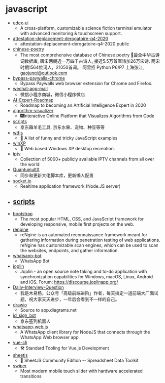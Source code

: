 # javascript
- [edex-ui](https://github.com/GitSquared/edex-ui)
  - A cross-platform, customizable science fiction terminal emulator with advanced monitoring & touchscreen support.
- [attestation-deplacement-derogatoire-q4-2020](https://github.com/LAB-MI/attestation-deplacement-derogatoire-q4-2020)
  - attestation-deplacement-derogatoire-q4-2020 public
- [chinese-poetry](https://github.com/chinese-poetry/chinese-poetry)
  - The most comprehensive database of Chinese poetry 🧶最全中华古诗词数据库, 唐宋两朝近一万四千古诗人, 接近5.5万首唐诗加26万宋诗. 两宋时期1564位词人，21050首词。 阿里招 Python P6/P7 上海张江, gaojunqi@outlook.com
- [bypass-paywalls-chrome](https://github.com/iamadamdev/bypass-paywalls-chrome)
  - Bypass Paywalls web browser extension for Chrome and Firefox.
- [wechat-app-mall](https://github.com/EastWorld/wechat-app-mall)
  - 微信小程序商城，微信小程序微店
- [AI-Expert-Roadmap](https://github.com/AMAI-GmbH/AI-Expert-Roadmap)
  - Roadmap to becoming an Artificial Intelligence Expert in 2020
- [algorithm-visualizer](https://github.com/algorithm-visualizer/algorithm-visualizer)
  - 🎆Interactive Online Platform that Visualizes Algorithms from Code
- [scripts](https://github.com/lxk0301/scripts)
  - 京东薅羊毛工具, 京东水果、宠物、种豆等等
- [wtfjs](https://github.com/denysdovhan/wtfjs)
  - 🤪 A list of funny and tricky JavaScript examples
- [winXP](https://github.com/ShizukuIchi/winXP)
  - 🏁 Web based Windows XP desktop recreation.
- [iptv](https://github.com/iptv-org/iptv)
  - Collection of 5000+ publicly available IPTV channels from all over the world
- [QuantumultX](https://github.com/w37fhy/QuantumultX)
  - 同步和更新大佬脚本库，更新懒人配置
- [socket.io](https://github.com/socketio/socket.io)
  - Realtime application framework (Node.JS server)
- [scripts](https://github.com/chavyleung/scripts)
  - 
- [bootstrap](https://github.com/twbs/bootstrap)
  - The most popular HTML, CSS, and JavaScript framework for developing responsive, mobile first projects on the web.
- [rengine](https://github.com/yogeshojha/rengine)
  - reNgine is an automated reconnaissance framework meant for gathering information during penetration testing of web applications. reNgine has customizable scan engines, which can be used to scan the websites, endpoints, and gather information.
- [whatsapp-bot](https://github.com/MhankBarBar/whatsapp-bot)
  - WhatsApp Bot
- [joplin](https://github.com/laurent22/joplin)
  - Joplin - an open source note taking and to-do application with synchronization capabilities for Windows, macOS, Linux, Android and iOS. Forum: https://discourse.joplinapp.org/
- [Daily-Interview-Question](https://github.com/Advanced-Frontend/Daily-Interview-Question)
  - 我是木易杨，公众号「高级前端进阶」作者，每天搞定一道前端大厂面试题，祝大家天天进步，一年后会看到不一样的自己。
- [drawio](https://github.com/jgraph/drawio)
  - Source to app.diagrams.net
- [jd_sign_bot](https://github.com/ruicky/jd_sign_bot)
  - 京东签到机器人
- [whatsapp-web.js](https://github.com/pedroslopez/whatsapp-web.js)
  - A WhatsApp client library for NodeJS that connects through the WhatsApp Web browser app
- [vue-cli](https://github.com/vuejs/vue-cli)
  - 🛠️ Standard Tooling for Vue.js Development
- [sheetjs](https://github.com/SheetJS/sheetjs)
  - 📗 SheetJS Community Edition -- Spreadsheet Data Toolkit
- [swiper](https://github.com/nolimits4web/swiper)
  - Most modern mobile touch slider with hardware accelerated transitions
